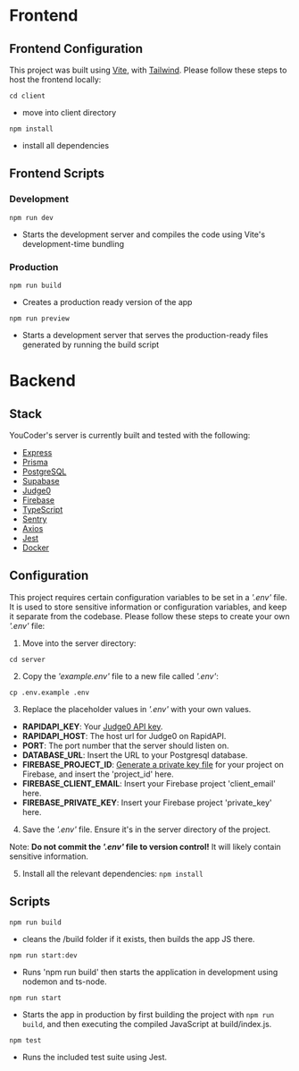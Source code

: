 # Frontend

## Frontend Configuration
This project was built using [Vite](https://vitejs.dev/), with [Tailwind](https://tailwindcss.com/). Please follow these steps to host the frontend locally:

`cd client`
- move into client directory

`npm install`
- install all dependencies

## Frontend Scripts
### Development
`npm run dev`
- Starts the development server and compiles the code using Vite's development-time bundling
### Production
`npm run build`
- Creates a production ready version of the app

`npm run preview`
- Starts a development server that serves the production-ready files generated by running the build script

# Backend
## **Stack**
YouCoder's server is currently built and tested with the following:
- [Express](https://expressjs.com/)
- [Prisma](https://www.prisma.io/)
- [PostgreSQL](https://www.postgresql.org/)
- [Supabase](https://supabase.com/)
- [Judge0](https://judge0.com/)
- [Firebase](https://firebase.google.com/)
- [TypeScript](https://www.typescriptlang.org/)
- [Sentry](https://www.sentry.io)
- [Axios](https://axios-http.com/)
- [Jest](https://jestjs.io/)
- [Docker](https://www.docker.com/)

## **Configuration**

This project requires certain configuration variables to be set in a *'.env'* file. It is used to store sensitive information or configuration variables, and keep it separate from the codebase. Please follow these steps to create your own *'.env'* file:

1. Move into the server directory:

`cd server`

2. Copy the *'example.env'* file to a new file called *'.env'*:

`cp .env.example .env`

3. Replace the placeholder values in *'.env'* with your own values.

- **RAPIDAPI_KEY**: Your [Judge0 API key](https://rapidapi.com/judge0-official/api/judge0-ce/pricing).
- ****RAPIDAPI_HOST****: The host url for Judge0 on RapidAPI.
- ****PORT****: The port number that the server should listen on.
- ****DATABASE_URL****: Insert the URL to your Postgresql database.
- ****FIREBASE_PROJECT_ID****: [Generate a private key file](https://firebase.google.com/docs/admin/setup#initialize_the_sdk_in_non-google_environments) for your project on Firebase, and insert the 'project_id' here.
- ****FIREBASE_CLIENT_EMAIL****: Insert your Firebase project 'client_email' here.
- ****FIREBASE_PRIVATE_KEY****: Insert your Firebase project 'private_key' here.

4. Save the *'.env'* file. Ensure it's in the server directory of the project.

Note: **Do not commit the *'.env'* file to version control!** It will likely contain sensitive information.

5. Install all the relevant dependencies:
`npm install`

## **Scripts**

`npm run build`

- cleans the /build folder if it exists, then builds the app JS there.

`npm run start:dev`

- Runs 'npm run build' then starts the application in development using nodemon and ts-node.

`npm run start`

- Starts the app in production by first building the project with `npm run build`, and then executing the compiled JavaScript at build/index.js.

`npm test`

- Runs the included test suite using Jest.
